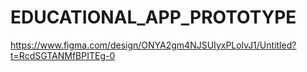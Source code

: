 # EDUCATIONAL_APP_PROTOTYPE
https://www.figma.com/design/ONYA2gm4NJSUIyxPLolvJ1/Untitled?t=RcdSGTANMfBPITEg-0
